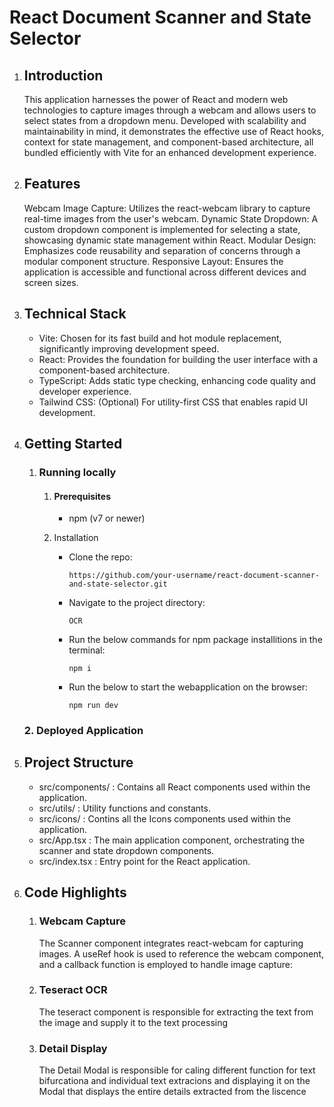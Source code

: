 <!-- # React + TypeScript + Vite

This template provides a minimal setup to get React working in Vite with HMR and some ESLint rules.

Currently, two official plugins are available:

- [@vitejs/plugin-react](https://github.com/vitejs/vite-plugin-react/blob/main/packages/plugin-react/README.md) uses [Babel](https://babeljs.io/) for Fast Refresh
- [@vitejs/plugin-react-swc](https://github.com/vitejs/vite-plugin-react-swc) uses [SWC](https://swc.rs/) for Fast Refresh

## Expanding the ESLint configuration

If you are developing a production application, we recommend updating the configuration to enable type aware lint rules:

- Configure the top-level `parserOptions` property like this:

```js
export default {
  // other rules...
  parserOptions: {
    ecmaVersion: 'latest',
    sourceType: 'module',
    project: ['./tsconfig.json', './tsconfig.node.json'],
    tsconfigRootDir: __dirname,
  },
}
```

- Replace `plugin:@typescript-eslint/recommended` to `plugin:@typescript-eslint/recommended-type-checked` or `plugin:@typescript-eslint/strict-type-checked`
- Optionally add `plugin:@typescript-eslint/stylistic-type-checked`
- Install [eslint-plugin-react](https://github.com/jsx-eslint/eslint-plugin-react) and add `plugin:react/recommended` & `plugin:react/jsx-runtime` to the `extends` list
 -->




# React Document Scanner and State Selector

1. ## Introduction
    This application harnesses the power of React and modern web technologies to capture images through a webcam and allows users to select states from a dropdown menu. Developed with scalability and maintainability in mind, it demonstrates the effective use of React hooks, context for state management, and component-based architecture, all bundled efficiently with Vite for an enhanced development experience.

2. ## Features
    Webcam Image Capture: Utilizes the react-webcam library to capture real-time images from the user's webcam.
    Dynamic State Dropdown: A custom dropdown component is implemented for selecting a state, showcasing dynamic state management within React.
    Modular Design: Emphasizes code reusability and separation of concerns through a modular component structure.
    Responsive Layout: Ensures the application is accessible and functional across different devices and screen sizes.

3. ## Technical Stack
    <ul>
    <li>Vite: Chosen for its fast build and hot module replacement, significantly improving development speed.
    <li>React: Provides the foundation for building the user interface with a component-based architecture.
    <li>TypeScript: Adds static type checking, enhancing code quality and developer experience.
    <li>Tailwind CSS: (Optional) For utility-first CSS that enables rapid UI development.
    </ul>
4. ## Getting Started
    
    1. ### Running locally
        1. #### Prerequisites
            <ul>
            <li>npm (v7 or newer)
            </ul>
        2.  Installation
            <ul>
              <li>
                Clone the repo: 

                https://github.com/your-username/react-document-scanner-and-state-selector.git
                
              </li>
              <li>
                Navigate to the project directory:  
                
                OCR
              </li>
              <li>
                Run the below commands for npm package installitions in the terminal:

                npm i
              </li>
              <li>
                Run the below to start the webapplication on the browser:

                npm run dev
              </li>
            </ul>

    ### 2. Deployed Application

5. ## Project Structure
    <ul>
    <li> src/components/ : Contains all React components used within the application.
    <li> src/utils/ : Utility functions and constants.
    <li>src/icons/ : Contins all the Icons components used within the application.
    <li> src/App.tsx : The main application component, orchestrating the scanner and state dropdown components.
    <li> src/index.tsx : Entry point for the React application.
    </ul>

6. ## Code Highlights
    1. ### Webcam Capture
        The Scanner component integrates react-webcam for capturing images. A useRef hook is used to reference the webcam component, and a callback function is employed to handle image capture:
    2. ### Teseract OCR
        The teseract component is responsible for extracting the text from the image and supply it to the text processing
    3. ### Detail Display
        The Detail Modal is responsible for caling different function for text bifurcationa and individual text extracions and displaying it on the Modal that displays the entire details extracted from the liscence
